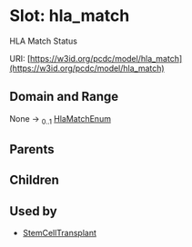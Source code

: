 
# Slot: hla_match


HLA Match Status

URI: [https://w3id.org/pcdc/model/hla_match](https://w3id.org/pcdc/model/hla_match)


## Domain and Range

None &#8594;  <sub>0..1</sub> [HlaMatchEnum](HlaMatchEnum.md)

## Parents


## Children


## Used by

 * [StemCellTransplant](StemCellTransplant.md)
